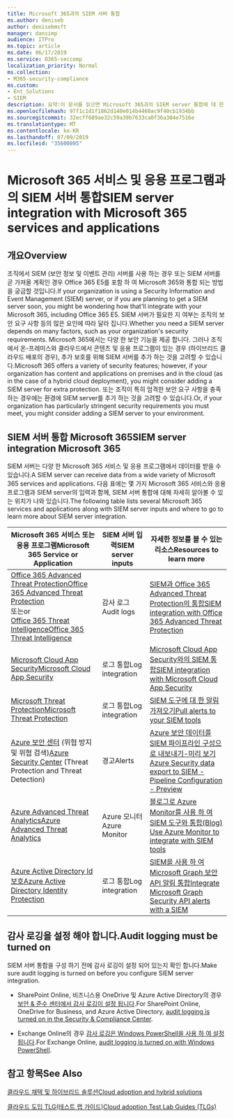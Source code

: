 ```yaml
---
title: Microsoft 365과의 SIEM 서버 통합
ms.author: deniseb
author: denisebmsft
manager: dansimp
audience: ITPro
ms.topic: article
ms.date: 06/17/2019
ms.service: O365-seccomp
localization_priority: Normal
ms.collection:
- M365-security-compliance
ms.custom:
- Ent_Solutions
- SIEM
description: 요약:이 문서를 읽으면 Microsoft 365과의 SIEM server 통합에 대 한 개요를 확인할 수 있습니다.
ms.openlocfilehash: 97f1c1d1f1862d140e014b4460ac9f40cb1934bb
ms.sourcegitcommit: 32ecff689ae32c59a39b7633ca0f36a304e7516e
ms.translationtype: MT
ms.contentlocale: ko-KR
ms.lasthandoff: 07/09/2019
ms.locfileid: "35600895"
---
```

# <a name="siem-server-integration-with-microsoft-365-services-and-applications"></a><span data-ttu-id="b0bbb-103">Microsoft 365 서비스 및 응용 프로그램과의 SIEM 서버 통합</span><span class="sxs-lookup"><span data-stu-id="b0bbb-103">SIEM server integration with Microsoft 365 services and applications</span></span>

## <a name="overview"></a><span data-ttu-id="b0bbb-104">개요</span><span class="sxs-lookup"><span data-stu-id="b0bbb-104">Overview</span></span>

<span data-ttu-id="b0bbb-105">조직에서 SIEM (보안 정보 및 이벤트 관리) 서버를 사용 하는 경우 또는 SIEM 서버를 곧 가져올 계획인 경우 Office 365 E5를 포함 하 여 Microsoft 365와 통합 되는 방법을 궁금할 것입니다.</span><span class="sxs-lookup"><span data-stu-id="b0bbb-105">If your organization is using a Security Information and Event Management (SIEM) server, or if you are planning to get a SIEM server soon, you might be wondering how that'll integrate with your Microsoft 365, including Office 365 E5.</span></span> <span data-ttu-id="b0bbb-106">SIEM 서버가 필요한 지 여부는 조직의 보안 요구 사항 등의 많은 요인에 따라 달라 집니다.</span><span class="sxs-lookup"><span data-stu-id="b0bbb-106">Whether you need a SIEM server depends on many factors, such as your organization's security requirements.</span></span> <span data-ttu-id="b0bbb-107">Microsoft 365에서는 다양 한 보안 기능을 제공 합니다. 그러나 조직에서 온-프레미스와 클라우드에서 콘텐츠 및 응용 프로그램이 있는 경우 (하이브리드 클라우드 배포의 경우), 추가 보호를 위해 SIEM 서버를 추가 하는 것을 고려할 수 있습니다.</span><span class="sxs-lookup"><span data-stu-id="b0bbb-107">Microsoft 365 offers a variety of security features; however, if your organization has content and applications on premises and in the cloud (as in the case of a hybrid cloud deployment), you might consider adding a SIEM server for extra protection.</span></span> <span data-ttu-id="b0bbb-108">또는 조직이 특히 엄격한 보안 요구 사항을 충족 하는 경우에는 환경에 SIEM server를 추가 하는 것을 고려할 수 있습니다.</span><span class="sxs-lookup"><span data-stu-id="b0bbb-108">Or, if your organization has particularly stringent security requirements you must meet, you might consider adding a SIEM server to your environment.</span></span>

## <a name="siem-server-integration-microsoft-365"></a><span data-ttu-id="b0bbb-109">SIEM 서버 통합 Microsoft 365</span><span class="sxs-lookup"><span data-stu-id="b0bbb-109">SIEM server integration Microsoft 365</span></span>

<span data-ttu-id="b0bbb-110">SIEM 서버는 다양 한 Microsoft 365 서비스 및 응용 프로그램에서 데이터를 받을 수 있습니다.</span><span class="sxs-lookup"><span data-stu-id="b0bbb-110">A SIEM server can receive data from a wide variety of Microsoft 365 services and applications.</span></span> <span data-ttu-id="b0bbb-111">다음 표에는 몇 가지 Microsoft 365 서비스와 응용 프로그램과 SIEM server의 입력과 함께, SIEM 서버 통합에 대해 자세히 알아볼 수 있는 위치가 나와 있습니다.</span><span class="sxs-lookup"><span data-stu-id="b0bbb-111">The following table lists several Microsoft 365 services and applications along with SIEM server inputs and where to go to learn more about SIEM server integration.</span></span> 

| <span data-ttu-id="b0bbb-112">Microsoft 365 서비스 또는 응용 프로그램</span><span class="sxs-lookup"><span data-stu-id="b0bbb-112">Microsoft 365 Service or Application</span></span> | <span data-ttu-id="b0bbb-113">SIEM 서버 입력</span><span class="sxs-lookup"><span data-stu-id="b0bbb-113">SIEM server inputs</span></span> | <span data-ttu-id="b0bbb-114">자세한 정보를 볼 수 있는 리소스</span><span class="sxs-lookup"><span data-stu-id="b0bbb-114">Resources to learn more</span></span> |
| --- | --- | --- |
| [<span data-ttu-id="b0bbb-115">Office 365 Advanced Threat Protection</span><span class="sxs-lookup"><span data-stu-id="b0bbb-115">Office 365 Advanced Threat Protection</span></span>](office-365-atp.md) <br/><span data-ttu-id="b0bbb-116">또는</span><span class="sxs-lookup"><span data-stu-id="b0bbb-116">or</span></span><br/>[<span data-ttu-id="b0bbb-117">Office 365 Threat Intelligence</span><span class="sxs-lookup"><span data-stu-id="b0bbb-117">Office 365 Threat Intelligence</span></span>](office-365-ti.md) | <span data-ttu-id="b0bbb-118">감사 로그</span><span class="sxs-lookup"><span data-stu-id="b0bbb-118">Audit logs</span></span> | [<span data-ttu-id="b0bbb-119">SIEM과 Office 365 Advanced Threat Protection의 통합</span><span class="sxs-lookup"><span data-stu-id="b0bbb-119">SIEM integration with Office 365 Advanced Threat Protection</span></span>](siem-integration-with-office-365-ti.md) |
| [<span data-ttu-id="b0bbb-120">Microsoft Cloud App Security</span><span class="sxs-lookup"><span data-stu-id="b0bbb-120">Microsoft Cloud App Security</span></span>](https://docs.microsoft.com/cloud-app-security/what-is-cloud-app-security) | <span data-ttu-id="b0bbb-121">로그 통합</span><span class="sxs-lookup"><span data-stu-id="b0bbb-121">Log integration</span></span> | [<span data-ttu-id="b0bbb-122">Microsoft Cloud App Security와의 SIEM 통합</span><span class="sxs-lookup"><span data-stu-id="b0bbb-122">SIEM integration with Microsoft Cloud App Security</span></span>](https://docs.microsoft.com/cloud-app-security/siem) |
| [<span data-ttu-id="b0bbb-123">Microsoft Threat Protection</span><span class="sxs-lookup"><span data-stu-id="b0bbb-123">Microsoft Threat Protection</span></span>](https://docs.microsoft.com/windows/security/threat-protection/) | <span data-ttu-id="b0bbb-124">로그 통합</span><span class="sxs-lookup"><span data-stu-id="b0bbb-124">Log integration</span></span> | [<span data-ttu-id="b0bbb-125">SIEM 도구에 대 한 알림 가져오기</span><span class="sxs-lookup"><span data-stu-id="b0bbb-125">Pull alerts to your SIEM tools</span></span>](https://docs.microsoft.com/windows/security/threat-protection/microsoft-defender-atp/configure-siem) |
| <span data-ttu-id="b0bbb-126">[Azure 보안 센터](https://docs.microsoft.com/azure/security-center/security-center-intro) (위협 방지 및 위협 검색)</span><span class="sxs-lookup"><span data-stu-id="b0bbb-126">[Azure Security Center](https://docs.microsoft.com/azure/security-center/security-center-intro) (Threat Protection and Threat Detection)</span></span> | <span data-ttu-id="b0bbb-127">경고</span><span class="sxs-lookup"><span data-stu-id="b0bbb-127">Alerts</span></span> | [<span data-ttu-id="b0bbb-128">Azure 보안 데이터를 SIEM 파이프라인 구성으로 내보내기-미리 보기</span><span class="sxs-lookup"><span data-stu-id="b0bbb-128">Azure Security data export to SIEM - Pipeline Configuration - Preview</span></span>](https://docs.microsoft.com/azure/security-center/security-center-export-data-to-siem) |
|[<span data-ttu-id="b0bbb-129">Azure Advanced Threat Analytics</span><span class="sxs-lookup"><span data-stu-id="b0bbb-129">Azure Advanced Threat Analytics</span></span>](https://docs.microsoft.com/azure/security/azure-threat-detection) | <span data-ttu-id="b0bbb-130">Azure 모니터</span><span class="sxs-lookup"><span data-stu-id="b0bbb-130">Azure Monitor</span></span> | [<span data-ttu-id="b0bbb-131">블로그로 Azure Monitor를 사용 하 여 SIEM 도구와 통합</span><span class="sxs-lookup"><span data-stu-id="b0bbb-131">(Blog) Use Azure Monitor to integrate with SIEM tools</span></span>](https://azure.microsoft.com/blog/use-azure-monitor-to-integrate-with-siem-tools) |
|[<span data-ttu-id="b0bbb-132">Azure Active Directory Id 보호</span><span class="sxs-lookup"><span data-stu-id="b0bbb-132">Azure Active Directory Identity Protection</span></span>](https://docs.microsoft.com/azure/active-directory/identity-protection/overview) |<span data-ttu-id="b0bbb-133">로그 통합</span><span class="sxs-lookup"><span data-stu-id="b0bbb-133">Log integration</span></span> |[<span data-ttu-id="b0bbb-134">SIEM을 사용 하 여 Microsoft Graph 보안 API 알림 통합</span><span class="sxs-lookup"><span data-stu-id="b0bbb-134">Integrate Microsoft Graph Security API alerts with a SIEM</span></span>](https://docs.microsoft.com/graph/security-siemintegration) |


## <a name="audit-logging-must-be-turned-on"></a><span data-ttu-id="b0bbb-135">감사 로깅을 설정 해야 합니다.</span><span class="sxs-lookup"><span data-stu-id="b0bbb-135">Audit logging must be turned on</span></span>

<span data-ttu-id="b0bbb-136">SIEM 서버 통합을 구성 하기 전에 감사 로깅이 설정 되어 있는지 확인 합니다.</span><span class="sxs-lookup"><span data-stu-id="b0bbb-136">Make sure audit logging is turned on before you configure SIEM server integration.</span></span> 

- <span data-ttu-id="b0bbb-137">SharePoint Online, 비즈니스용 OneDrive 및 Azure Active Directory의 경우 [보안 & 준수 센터에서 감사 로깅이 설정 됩니다](https://docs.microsoft.com/office365/securitycompliance/turn-audit-log-search-on-or-off).</span><span class="sxs-lookup"><span data-stu-id="b0bbb-137">For SharePoint Online, OneDrive for Business, and Azure Active Directory, [audit logging is turned on in the Security & Compliance Center](https://docs.microsoft.com/office365/securitycompliance/turn-audit-log-search-on-or-off).</span></span>

- <span data-ttu-id="b0bbb-138">Exchange Online의 경우 [감사 로깅은 Windows PowerShell을 사용 하 여 설정 됩니다](https://docs.microsoft.com/office365/securitycompliance/enable-mailbox-auditing).</span><span class="sxs-lookup"><span data-stu-id="b0bbb-138">For Exchange Online, [audit logging is turned on with Windows PowerShell](https://docs.microsoft.com/office365/securitycompliance/enable-mailbox-auditing).</span></span>
 
## <a name="see-also"></a><span data-ttu-id="b0bbb-139">참고 항목</span><span class="sxs-lookup"><span data-stu-id="b0bbb-139">See Also</span></span>

[<span data-ttu-id="b0bbb-140">클라우드 채택 및 하이브리드 솔루션</span><span class="sxs-lookup"><span data-stu-id="b0bbb-140">Cloud adoption and hybrid solutions</span></span>](https://docs.microsoft.com/office365/enterprise/cloud-adoption-and-hybrid-solutions)
  
[<span data-ttu-id="b0bbb-141">클라우드 도입 TLG(테스트 랩 가이드)</span><span class="sxs-lookup"><span data-stu-id="b0bbb-141">Cloud adoption Test Lab Guides (TLGs)</span></span>](https://docs.microsoft.com/office365/enterprise/cloud-adoption-test-lab-guides-tlgs)


